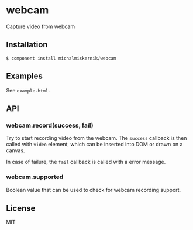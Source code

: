 
# webcam

  Capture video from webcam

## Installation

    $ component install michalmiskernik/webcam

## Examples

  See `example.html`.

## API

### webcam.record(success, fail)
  
  Try to start recording video from the webcam. The `success` callback is then
  called with `video` element, which can be inserted into DOM or drawn on a canvas.

  In case of failure, the `fail` callback is called with a error message.

### webcam.supported
  
  Boolean value that can be used to check for webcam recording support.

## License

  MIT
